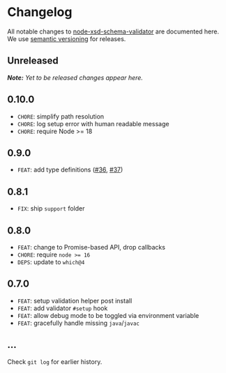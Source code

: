 # Changelog

All notable changes to [node-xsd-schema-validator](https://github.com/nikku/node-xsd-schema-validator) are documented here. We use [semantic versioning](http://semver.org/) for releases.

## Unreleased

___Note:__ Yet to be released changes appear here._

## 0.10.0

* `CHORE`: simplify path resolution
* `CHORE`: log setup error with human readable message
* `CHORE`: require Node >= 18

## 0.9.0

* `FEAT`: add type definitions ([#36](https://github.com/nikku/node-xsd-schema-validator/issues/36), [#37](https://github.com/nikku/node-xsd-schema-validator/pull/37))

## 0.8.1

* `FIX`: ship `support` folder

## 0.8.0

* `FEAT`: change to Promise-based API, drop callbacks
* `CHORE`: require `node >= 16`
* `DEPS`: update to `which@4`

## 0.7.0

* `FEAT`: setup validation helper post install
* `FEAT`: add validator `#setup` hook
* `FEAT`: allow debug mode to be toggled via environment variable
* `FEAT`: gracefully handle missing `java`/`javac`

## ...

Check `git log` for earlier history.
